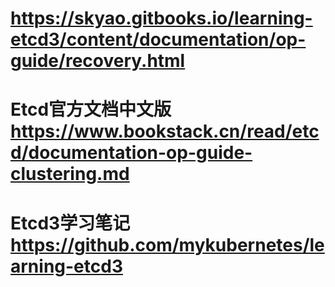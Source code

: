 https://skyao.gitbooks.io/learning-etcd3/content/documentation/op-guide/recovery.html
===

Etcd官方文档中文版  
https://www.bookstack.cn/read/etcd/documentation-op-guide-clustering.md
===

Etcd3学习笔记  
https://github.com/mykubernetes/learning-etcd3
===
